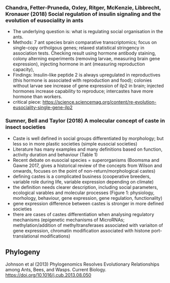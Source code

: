 ### Chandra, Fetter-Pruneda, Oxley, Ritger, McKenzie, Libbrecht, Kronauer (2018) Social regulation of insulin signaling and the evolution of eusociality in ants
- The underlying question is: what is regulating social organisation in the ants.
- Methods: 7 ant species brain comparative transcriptomics; focus on single-copy ortholgous genes; relaxed statistical stringency in association tests. Checking result using hormone antibody staining, colony alterning experiments (removing larvae, measuring brain gene expression), injecting hormone in ant (measuring reproduction capacity),
- Findings: Insulin-like peptide 2 is always upregulated in reproductives (this hormone is associated with reproduction and food); colonies without larvae see increase of gene expression of ilp2 in brain; injected hormones increase capability to reproduce; intercastes have more hormone than workers.
- critical piece: https://science.sciencemag.org/content/re-evolution-eusociality-single-gene-ilp2

### Sumner, Bell and Taylor (2018) A molecular concept of caste in insect societies
- Caste is well defined in social groups differentiated by morphology; but less so in more plastic societies (simple eusocial societies) 
- Literature has many examples and many definitions based on function, activity duration and behaviour (Table 1)
- Recent debate on eusocial species = superorganisms (Boomsma and Gawne 2017, gives a historical review of the concepts from Wilson and onwards, focuses on the point of non-return/morphological castes)
- defining castes is a complicated business (cooperative breeders, variable role during life, variable expression depending on climate)
- the definition needs clearer description, including social parameters, ecological varables and molecular processes (Figure 1: physiology, morhology, behaviour, gene expression, gene regulation, functionality)
- gene expression difference between castes is stronger in more defined societies
- there are cases of castes differentiation when analysing regulatory mechanisms (epigenetic mechanisms of MicroRNAs; methylation/addition of methyltransferases associated with variaiton of gene expression, chromatin modification associated with histone port-translational modifications)


## Phylogeny
Johnson et al (2013) Phylogenomics Resolves Evolutionary Relationships among Ants, Bees, and Wasps. Current Biology. https://doi.org/10.1016/j.cub.2013.08.050
